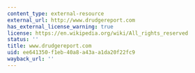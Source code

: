 ```yaml
---
content_type: external-resource
external_url: http://www.drudgereport.com
has_external_license_warning: true
license: https://en.wikipedia.org/wiki/All_rights_reserved
status: ''
title: www.drudgereport.com
uid: ee641350-f1eb-40a8-a43a-a1da20f22fc9
wayback_url: ''
---
```

